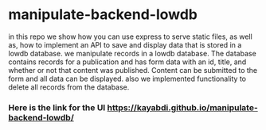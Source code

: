 # manipulate-backend-lowdb

in this repo we show how you can use express to serve static files, as well as, how to implement an API to save and display data that is stored in a lowdb database.
we manipulate records in a lowdb database. The database contains records for a publication and has form data with an id, title, and whether or not that content was published. Content can be submitted to the form and all data can be displayed. also we implemented functionality to delete all records from the database.

### Here is the link for the UI https://kayabdi.github.io/manipulate-backend-lowdb/
